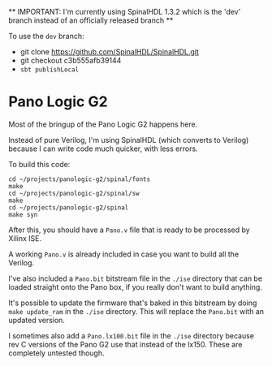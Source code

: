 
** IMPORTANT: I'm currently using SpinalHDL  1.3.2 which is the 'dev' branch instead of an officially released branch **

To use the `dev` branch: 

* git clone https://github.com/SpinalHDL/SpinalHDL.git 
* git checkout c3b555afb39144
* `sbt publishLocal`

# Pano Logic G2

Most of the bringup of the Pano Logic G2 happens here.

Instead of pure Verilog, I'm using SpinalHDL (which converts to Verilog) because
I can write code much quicker, with less errors.

To build this code:

```
cd ~/projects/panologic-g2/spinal/fonts
make
cd ~/projects/panologic-g2/spinal/sw
make
cd ~/projects/panologic-g2/spinal
make syn
```

After this, you should have a `Pano.v` file that is ready to be processed by Xilinx ISE.

A working `Pano.v` is already included in case you want to build all the Verilog.

I've also included a `Pano.bit` bitstream file in the `./ise` directory that can be loaded
straight onto the Pano box, if you really don't want to build anything.

It's possible to update the firmware that's baked in this bitstream by doing `make update_ram`
in the `./ise` directory. This will replace the `Pano.bit` with an updated version.

I sometimes also add a `Pano.lx100.bit` file in the `./ise` directory because rev C
versions of the Pano G2 use that instead of the lx150. These are completely untested though.
